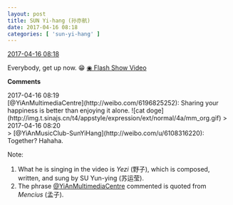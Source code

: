 ```yaml
---
layout: post
title: SUN Yi-hang (孙亦航)
date: 2017-04-16 08:18
categories: [ 'sun-yi-hang' ]
---
```


<div class="weibo-info">
  <a href="http://weibo.com/6108316220/EEJk6cCWZ">2017-04-16 08:18</a>
</div>

Everybody, get up now. :grin: [◉ Flash Show Video](http://www.miaopai.com/show/t1kknqttjW0MQO6T9~zA6g3sSabcRgwk.htm)

<!-- more -->

**Comments**

<div class="weibo-info">2017-04-16 08:19</div>
[@YiAnMultimediaCentre](http://weibo.com/6196825252): Sharing your happiness is better than enjoying it alone. ![cat doge](http://img.t.sinajs.cn/t4/appstyle/expression/ext/normal/4a/mm_org.gif)
> <div class="weibo-info">2017-04-16 08:20</div>
> [@YiAnMusicClub-SunYiHang](http://weibo.com/u/6108316220): Together? Hahaha.

Note:
1. What he is singing in the video is *Yezi* (野子), which is composed, written, and sung by SU Yun-ying (苏运莹).
1. The phrase [@YiAnMultimediaCentre](http://weibo.com/6196825252) commented is quoted from *Mencius* (孟子).
